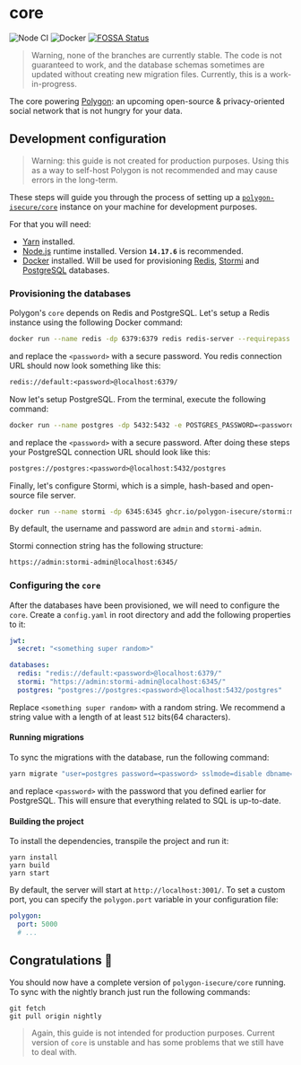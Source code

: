 # core

![Node CI](https://github.com/polygon-isecure/core/actions/workflows/node.yml/badge.svg)
![Docker](https://github.com/polygon-isecure/core/actions/workflows/docker-publish.yml/badge.svg)
[![FOSSA Status](https://app.fossa.com/api/projects/git%2Bgithub.com%2Fpolygon-isecure%2Fcore.svg?type=small)](https://app.fossa.com/projects/git%2Bgithub.com%2Fpolygon-isecure%2Fcore?ref=badge_small)

> Warning, none of the branches are currently stable. The code is not guaranteed to work, and the database schemas sometimes are updated without creating new migration files. Currently, this is a work-in-progress.

The core powering [Polygon](https://polygon.am/): an upcoming open-source & privacy-oriented social network that is not hungry for your data.

## Development configuration

> Warning: this guide is not created for production purposes. Using this as a way to self-host Polygon is not recommended and may cause errors in the long-term.

These steps will guide you through the process of setting up a [`polygon-isecure/core`](https://github.com/polygon-isecure/core) instance on your machine for development purposes.

For that you will need:

- [Yarn](https://yarnpkg.com/) installed.
- [Node.js](https://nodejs.org/) runtime installed. Version **`14.17.6`** is recommended.
- [Docker](https://www.docker.com/) installed. Will be used for provisioning [Redis](https://redis.io/),
  [Stormi](https://github.com/polygon-isecure/stormi) and [PostgreSQL](https://www.postgresql.org/) databases.

### Provisioning the databases

Polygon's `core` depends on Redis and PostgreSQL. Let's setup a Redis instance using the following Docker command:

```bash
docker run --name redis -dp 6379:6379 redis redis-server --requirepass "<password>"
```

and replace the `<password>` with a secure password. You redis connection URL should now look something like this:

```txt
redis://default:<password>@localhost:6379/
```

Now let's setup PostgreSQL. From the terminal, execute the following command:

```bash
docker run --name postgres -dp 5432:5432 -e POSTGRES_PASSWORD=<password> postgres
```

and replace the `<password>` with a secure password. After doing these steps your PostgreSQL connection URL should look like this:

```txt
postgres://postgres:<password>@localhost:5432/postgres
```

Finally, let's configure Stormi, which is a simple, hash-based
and open-source file server.

```bash
docker run --name stormi -dp 6345:6345 ghcr.io/polygon-isecure/stormi:master
```

By default, the username and password are `admin`
and `stormi-admin`.

Stormi connection string has the following structure:

```txt
https://admin:stormi-admin@localhost:6345/
```

### Configuring the `core`

After the databases have been provisioned, we will need to configure the `core`.
Create a `config.yaml` in root directory and add the following properties to it:

```yaml
jwt:
  secret: "<something super random>"

databases:
  redis: "redis://default:<password>@localhost:6379/"
  stormi: "https://admin:stormi-admin@localhost:6345/"
  postgres: "postgres://postgres:<password>@localhost:5432/postgres"
```

Replace `<something super random>` with a random string. We recommend a string value
with a length of at least `512` bits(64 characters).

#### Running migrations

To sync the migrations with the database, run the following
command:

```bash
yarn migrate "user=postgres password=<password> sslmode=disable dbname=postgres" up
```

and replace `<password>` with the password that you defined
earlier for PostgreSQL. This will ensure that everything
related to SQL is up-to-date.

#### Building the project

To install the dependencies, transpile the project and run it:

```shell
yarn install
yarn build
yarn start
```

By default, the server will start at `http://localhost:3001/`. To set a
custom port, you can specify the `polygon.port` variable in your configuration
file:

```yaml
polygon:
  port: 5000
  # ...
```

## **Congratulations 🎊**

You should now have a complete version of `polygon-isecure/core` running. To sync with the nightly branch just run the following commands:

```shell
git fetch
git pull origin nightly
```

> Again, this guide is not intended for production purposes. Current version of `core` is unstable and has some problems that we still have to deal with.
